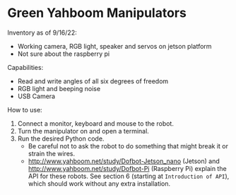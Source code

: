 # Green Yahboom Manipulators
Inventory as of 9/16/22:
- Working camera, RGB light, speaker and servos on jetson platform
- Not sure about the raspberry pi


Capabilities:
- Read and write angles of all six degrees of freedom
- RGB light and beeping noise
- USB Camera


How to use:
1. Connect a monitor, keyboard and mouse to the robot.
2. Turn the manipulator on and open a terminal.
3. Run the desired Python code.
    - Be careful not to ask the robot to do something that might break it or strain the wires.
    - http://www.yahboom.net/study/Dofbot-Jetson_nano (Jetson) and http://www.yahboom.net/study/Dofbot-Pi (Raspberry Pi) explain the API for these robots. See section 6 (starting at `Introduction of API`), which should work without any extra installation.
